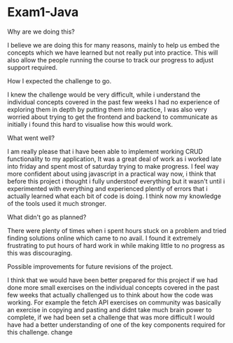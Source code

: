 # Exam1-Java

Why are we doing this? 

I believe we are doing this for many reasons, mainly to help us embed the concepts which we have learned but not really put into practice. This will also allow the people running the course to track our progress to adjust support required.

How I expected the challenge to go. 

I knew the challenge would be very difficult, while i understand the individual concepts covered in the past few weeks I had no experience of exploring them in depth by putting them into practice, I was also very worried about trying to get the frontend and backend to communicate as initially i found this hard to visualise how this would work.

What went well? 

I am really please that i have been able to implement working CRUD functionality to my application, It was a great deal of work as i worked late into friday and spent most of saturday trying to make progress. I feel way more confident about using javascript in a practical way now, i think that before this project i thought i fully understoof everything but it wasn't until i experimented with everything and experienced plently of errors that i actually learned what each bit of code is doing. I think now my knowledge of the tools used it much stronger.

What didn't go as planned? 

There were plenty of times when i spent hours stuck on a problem and tried finding solutions online which came to no avail. I found it extremely frustrating to put hours of hard work in while making little to no progress as this was discouraging.

Possible improvements for future revisions of the project. 

I think that we would have been better prepared for this project if we had done more small exercises on the individual concepts covered in the past few weeks that actually challenged us to think about how the code was working. For example the fetch API exercises on community was basically an exercise in copying and pasting and didnt take much brain power to complete, if we had been set a challenge that was more difficult I would have had a better understanding of one of the key components required for this challenge.
change
